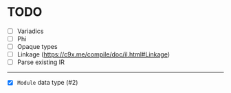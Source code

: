 # TODO

-   [ ] Variadics
-   [ ] Phi
-   [ ] Opaque types
-   [ ] Linkage (https://c9x.me/compile/doc/il.html#Linkage)
-   [ ] Parse existing IR

---

-   [x] `Module` data type (#2)
